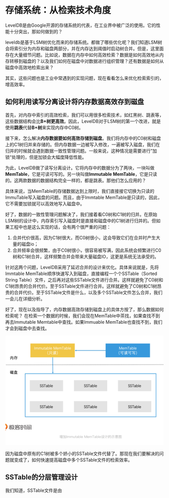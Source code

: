 # 存储系统：从检索技术角度

LevelDB是由Google开源的存储系统的代表，在工业界中被广泛的使用。它的性能十分突出，那如何做到的？

leveldb是基于LSM树优化而来的存储系统。都做了哪些优化呢？我们知道LSM树会将索引分为内存和磁盘两部分，并在内存达到阈值时启动树合并。但是，这里面存在大量细节问题。比如说，数据在内存中如何高效检索？数据是如何高效地从内存转移到磁盘的？以及我们如何在磁盘中对数据进行组织管理？还有数据是如何从磁盘中高效地检索出来？

其实，这些问题也是工业中常遇到的实现问题，现在看看怎么来优化检索索引的，增高效率。

## 如何利用读写分离设计将内存数据高效存到磁盘

首先，对内存中索引的高效检索，我们可以用很多检索技术，如红黑树、跳表等，这些数据结构会比**B+树更高效**。因此，LevelDB对于LSM树的第一个改进，就是使用**跳表**代替**B+树**来实现内存中C0树。

接下来，怎么解决**内存数据要如何高效存储到磁盘**。我们将内存中的C0树和磁盘上的C1树归并来存储的。但内存数据一边被写入修改，一遍被写入磁盘，我们在归并的时候就会遇到数据一致性管理问题。一般来说，这种情况是需要进行”加锁“处理的，但是加锁会大幅度降低性能。

为此，LevelDB做了读写分离设计。它将内存中的数据分为了两块，一块叫做**MemTable**，它是可读可写的。另一块叫做**Immutable MemTable**，它是只读的。这两款数据的数据结构完全一样的，都是跳表。那他们怎么应用的？

具体来说，当MemTable的存储数据达到上限时，我们直接接它切换为只读的ImmuTable写入磁盘的问题。而且，由于Immtable MemTable是只读的，因此，它不需要加锁就可以高效地写入磁盘中。

好了，数据的一致性管理问题解决了，我们接着看C0树和C1树的归并。在原始LSM树的设计中，内存索引写入磁盘时是直接和磁盘中的C1树进行归并的。但如果工程中也是这么实现的话，会有两个很严重的问题：

1. 合并代价很高，因为C1树很大，而C0树很小，这会导致它们在合并时产生大量的磁盘io；
2. 合并频率会很频繁，由于C0树很小，很容易被写满，因此系统会频繁进行C0树和C1树合并，这样频繁合并会带来大量磁盘IO，这更是系统无法承受的。

针对这两个问题，LevelDB采用了延迟合并的设计来优化。具体来说就是，先将Immtable MemTable顺序快速写入到磁盘，直接编程一个个SSTable（Sorted String Table）文件，之后再对这些SSTable文件进行合并。这样就避免了C0树和C1树昂贵的合并代价。至于SSTable文件进行合并。这样就避免了C0树和C1树昂贵的合并代价。至于SSTable文件是什么，以及多个SSTable文件怎么合并，我们一会儿在详细分析。

好了，现在以及指导了，内存数据高效存储到磁盘上的具体方按了，那么数据如何检索呢？
在检索一个数据的时候，我们会现在MemTable中茶找，如果查找不到再去Immutable Memtable中查找。如果Immuable MemTable也查找不到，我们才会到磁盘中去查找。

![image-20211106130827414](存储系统-levelDB/image-20211106130827414.png)

因为磁盘中原有的C1树被多个娇小的SSTable文件代替了。那现在我们要解决的问题就变成了，如何快速提高磁盘中多个SSTable文件的检索效率。



## SSTable的分层管理设计

我们知道，SSTable文件是由
